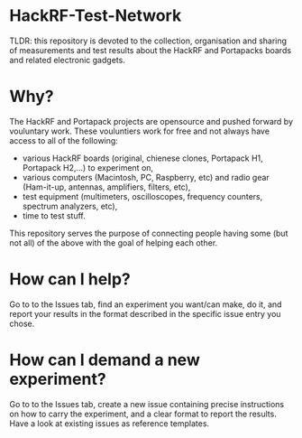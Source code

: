 # HackRF-Test-Network

TLDR: this repository is devoted to the collection, organisation and sharing of measurements and test results about the HackRF and Portapacks boards and related electronic gadgets.


# Why?

The HackRF and Portapack projects are opensource and pushed forward by vouluntary work. These vouluntiers work for free and not always have access to all of the following:
- various HackRF boards (original, chienese clones, Portapack H1, Portapack H2,...) to experiment on,
- various computers (Macintosh, PC, Raspberry, etc) and radio gear (Ham-it-up, antennas, amplifiers, filters, etc),
- test equipment (multimeters, oscilloscopes, frequency counters, spectrum analyzers, etc),
- time to test stuff.

This repository serves the purpose of connecting people having some (but not all) of the above with the goal of helping each other.

# How can I help?

Go to to the Issues tab, find an experiment you want/can make, do it, and report your results in the format described in the specific issue entry you chose.

# How can I demand a new experiment?

Go to to the Issues tab, create a new issue containing precise instructions on how to carry the experiment, and a clear format to report the results. Have a look at existing issues as reference templates.
